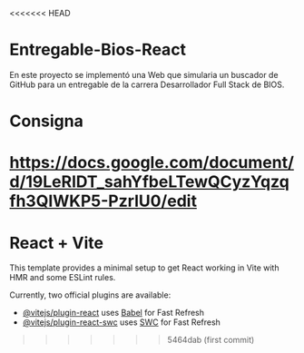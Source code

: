 <<<<<<< HEAD
# Entregable-Bios-React
En este proyecto se implementó una Web que simularia un buscador de GitHub para un entregable de la carrera Desarrollador Full Stack de BIOS.

# Consigna
https://docs.google.com/document/d/19LeRlDT_sahYfbeLTewQCyzYqzqfh3QIWKP5-PzrlU0/edit
=======
# React + Vite

This template provides a minimal setup to get React working in Vite with HMR and some ESLint rules.

Currently, two official plugins are available:

- [@vitejs/plugin-react](https://github.com/vitejs/vite-plugin-react/blob/main/packages/plugin-react/README.md) uses [Babel](https://babeljs.io/) for Fast Refresh
- [@vitejs/plugin-react-swc](https://github.com/vitejs/vite-plugin-react-swc) uses [SWC](https://swc.rs/) for Fast Refresh
>>>>>>> 5464dab (first commit)
